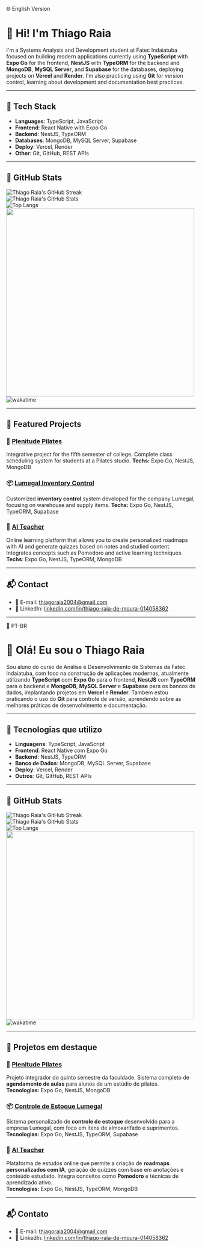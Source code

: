 🌐 English Version

# 👋 Hi! I'm Thiago Raia

I'm a Systems Analysis and Development student at Fatec Indaiatuba focused on building modern applications currently using **TypeScript** with **Expo Go** for the frontend, **NestJS** with **TypeORM** for the backend and **MongoDB**, **MySQL Server**, and **Supabase** for the databases, deploying projects on **Vercel** and **Render**.
I'm also practicing using **Git** for version control, learning about development and documentation best practices.

---

## 🚀 Tech Stack

- **Languages**: TypeScript, JavaScript  
- **Frontend**: React Native with Expo Go  
- **Backend**: NestJS, TypeORM  
- **Databases**: MongoDB, MySQL Server, Supabase  
- **Deploy**: Vercel, Render  
- **Other**: Git, GitHub, REST APIs  

---

## 🧮 GitHub Stats
<!-- card_width: 500px || width: 500px -->
![Thiago Raia's GitHub Streak](https://github-readme-streak-stats-five-nu.vercel.app/?user=ThiagoRaia1&theme=radical&card_width=500px)<br>
![Thiago Raia's GitHub Stats](https://github-readme-stats.vercel.app/api?username=ThiagoRaia1&show_icons=true&theme=radical&card_width=500px)<br>
![Top Langs](https://github-readme-stats.vercel.app/api/top-langs/?username=ThiagoRaia1&theme=radical&card_width=500px)<br>
<img src="https://github-readme-stats.vercel.app/api/wakatime?username=ThiagoRaia1&show_icons=true&theme=radical" width="500px"><br>
![wakatime](https://wakatime.com/badge/github/ThiagoRaia1/ControleEstoqueLumegal.svg)<br>

---

## 🧩 Featured Projects

### 📱 [Plenitude Pilates](https://github.com/ThiagoRaia1/Pi-5o-Semestre)
Integrative project for the fifth semester of college. Complete class scheduling system for students at a Pilates studio. 
**Techs:** Expo Go, NestJS, MongoDB

### 📦 [Lumegal Inventory Control](https://github.com/ThiagoRaia1/ControleEstoqueLumegal)
Customized **inventory control** system developed for the company Lumegal, focusing on warehouse and supply items. 
**Techs:** Expo Go, NestJS, TypeORM, Supabase

### 🧠 [AI Teacher](https://github.com/ThiagoRaia1/TrabalhoConclusaoCurso)
Online learning platform that allows you to create personalized roadmaps with AI and generate quizzes based on notes and studied content. Integrates concepts such as Pomodoro and active learning techniques.
**Techs**: Expo Go, NestJS, TypeORM, MongoDB

---

## 📬 Contact

- 📧 E-mail: thiagoraia2004@gmail.com  
- 💼 LinkedIn: [linkedin.com/in/thiago-raia-de-moura-014058362](https://br.linkedin.com/in/thiago-raia-de-moura-014058362)

---
📍 PT-BR

# 👋 Olá! Eu sou o Thiago Raia

Sou aluno do curso de Análise e Desenvolvimento de Sistemas da Fatec Indaiatuba, com foco na construção de aplicações modernas, atualmente utilizando **TypeScript** com **Expo Go** para o frontend, **NestJS** com **TypeORM** para o backend e **MongoDB**, **MySQL Server** e **Supabase** para os bancos de dados, implantando projetos em **Vercel** e **Render**.
Também estou praticando o uso do **Git** para controle de versão, aprendendo sobre as melhores práticas de desenvolvimento e documentação.

---

## 🚀 Tecnologias que utilizo

- **Linguagens**: TypeScript, JavaScript
- **Frontend**: React Native com Expo Go
- **Backend**: NestJS, TypeORM
- **Banco de Dados**: MongoDB, MySQL Server, Supabase
- **Deploy**: Vercel, Render
- **Outros**: Git, GitHub, REST APIs

---

## 🧮 GitHub Stats
<!-- card_width: 500px || width: 500px -->
![Thiago Raia's GitHub Streak](https://github-readme-streak-stats-five-nu.vercel.app/?user=ThiagoRaia1&theme=radical&card_width=500px&locale=pt-br)<br>
![Thiago Raia's GitHub Stats](https://github-readme-stats.vercel.app/api?username=ThiagoRaia1&show_icons=true&theme=radical&card_width=500px&locale=pt-br)<br>
![Top Langs](https://github-readme-stats.vercel.app/api/top-langs/?username=ThiagoRaia1&theme=radical&locale=pt-br&card_width=500px)<br>
<img src="https://github-readme-stats.vercel.app/api/wakatime?username=ThiagoRaia1&show_icons=true&theme=radical&locale=pt-br" width="500px"><br>
![wakatime](https://wakatime.com/badge/github/ThiagoRaia1/ControleEstoqueLumegal.svg)<br>

---

## 🧩 Projetos em destaque

### 📱 [Plenitude Pilates](https://github.com/ThiagoRaia1/Pi-5o-Semestre)
Projeto integrador do quinto semestre da faculdade. Sistema completo de **agendamento de aulas** para alunos de um estúdio de pilates.  
**Tecnologias:** Expo Go, NestJS, MongoDB

### 📦 [Controle de Estoque Lumegal](https://github.com/ThiagoRaia1/ControleEstoqueLumegal)
Sistema personalizado de **controle de estoque** desenvolvido para a empresa Lumegal, com foco em itens de almoxarifado e suprimentos.  
**Tecnologias:** Expo Go, NestJS, TypeORM, Supabase

### 🧠 [AI Teacher](https://github.com/ThiagoRaia1/TrabalhoConclusaoCurso)
Plataforma de estudos online que permite a criação de **roadmaps personalizados com IA**, geração de quizzes com base em anotações e conteúdo estudado. Integra conceitos como **Pomodoro** e técnicas de aprendizado ativo.  
**Tecnologias:** Expo Go, NestJS, TypeORM, MongoDB

---

## 📬 Contato

- 📧 E-mail: thiagoraia2004@gmail.com  
- 💼 LinkedIn: [linkedin.com/in/thiago-raia-de-moura-014058362](https://br.linkedin.com/in/thiago-raia-de-moura-014058362)

